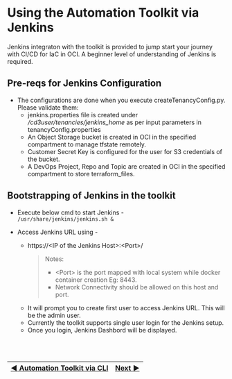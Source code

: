 # Using the Automation Toolkit via Jenkins

Jenkins integraton with the toolkit is provided to jump start your journey with CI/CD for IaC in OCI. A beginner level of understanding of Jenkins is required.

## **Pre-reqs for Jenkins Configuration**
* The configurations are done when you execute createTenancyConfig.py. Please validate them:
  - jenkins.properties file is created under _/cd3user/tenancies/jenkins\_home_  as per input parameters in tenancyConfig.properties<br>
  - An Object Storage bucket is created in OCI in the specified compartment to manage tfstate remotely. <br>
  - Customer Secret Key is configured for the user for S3 credentials of the bucket. <br>
  - A DevOps Project, Repo and Topic are created in OCI in the specified compartment to store terraform_files. <br>


## **Bootstrapping of Jenkins in the toolkit**

* Execute below cmd to start Jenkins - <br>
```/usr/share/jenkins/jenkins.sh &```

* Access Jenkins URL using -
  - https://\<IP of the Jenkins Host\>:\<Port>/ <br>
    > Notes:
     > - \<Port> is the port mapped with local system while docker container creation Eg: 8443.
     > -  Network Connectivity should be allowed on this host and port.
  - It will prompt you to create first user to access Jenkins URL. This will be the admin user.
  - Currently the toolkit supports single user login for the Jenkins setup.
  - Once you login, Jenkins Dashbord will be displayed.
    
     
<br><br>
<div align='center'>

| <a href="/cd3_automation_toolkit/documentation/user_guide/Workflows.md">:arrow_backward: Automation Toolkit via CLI</a> | <a href="/cd3_automation_toolkit/documentation/user_guide/Intro-Jenkins.md">Next :arrow_forward:</a> |
| :---- | -------: |
  
</div>

